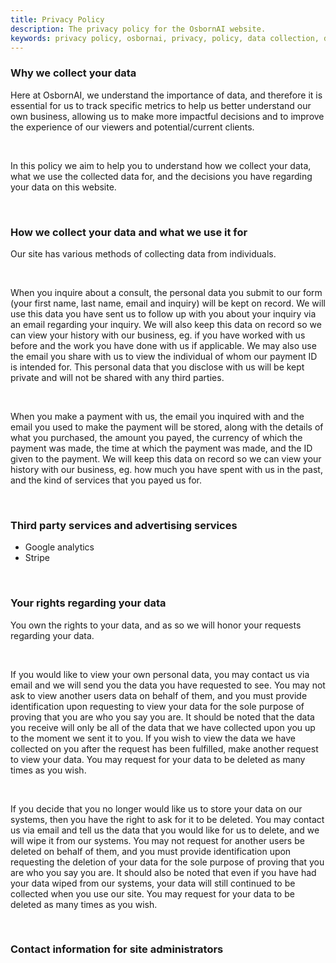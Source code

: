 ```yaml
---
title: Privacy Policy
description: The privacy policy for the OsbornAI website.
keywords: privacy policy, osbornai, privacy, policy, data collection, data privacy
---
```


### Why we collect your data
Here at OsbornAI, we understand the importance of data, and therefore it is essential for us to track specific metrics to help us better understand our own business, allowing us to make more impactful decisions and to improve the experience of our viewers and potential/current clients.

<br />

In this policy we aim to help you to understand how we collect your data, what we use the collected data for, and the decisions you have regarding your data on this website.

<br />

### How we collect your data and what we use it for
Our site has various methods of collecting data from individuals. 

<br />

When you inquire about a consult, the personal data you submit to our form (your first name, last name, email and inquiry) will be kept on record. We will use this data you have sent us to follow up with you about your inquiry via an email regarding your inquiry. We will also keep this data on record so we can view your history with our business, eg. if you have worked with us before and the work you have done with us if applicable. We may also use the email you share with us to view the individual of whom our payment ID is intended for. This personal data that you disclose with us will be kept private and will not be shared with any third parties.

<br />

<!-- How will this data be stored and where? -->
<!-- We also store additional information along with this -->
<!-- How am I disclosing this data with other companies -->
When you make a payment with us, the email you inquired with and the email you used to make the payment will be stored, along with the details of what you purchased, the amount you payed, the currency of which the payment was made, the time at which the payment was made, and the ID given to the payment. We will keep this data on record so we can view your history with our business, eg. how much you have spent with us in the past, and the kind of services that you payed us for. 
<!-- "We will never store your card but stripe will" -->

<br />

### Third party services and advertising services
 - Google analytics
 - Stripe

<br />

### Your rights regarding your data
You own the rights to your data, and as so we will honor your requests regarding your data. 

<br />

If you would like to view your own personal data, you may contact us via email and we will send you the data you have requested to see. You may not ask to view another users data on behalf of them, and you must provide identification upon requesting to view your data for the sole purpose of proving that you are who you say you are. It should be noted that the data you receive will only be all of the data that we have collected upon you up to the moment we sent it to you. If you wish to view the data we have collected on you after the request has been fulfilled, make another request to view your data. You may request for your data to be deleted as many times as you wish.

<br />

If you decide that you no longer would like us to store your data on our systems, then you have the right to ask for it to be deleted. You may contact us via email and tell us the data that you would like for us to delete, and we will wipe it from our systems. You may not request for another users be deleted on behalf of them, and you must provide identification upon requesting the deletion of your data for the sole purpose of proving that you are who you say you are. It should also be noted that even if you have had your data wiped from our systems, your data will still continued to be collected when you use our site. You may request for your data to be deleted as many times as you wish.
<!-- How can I provide options for no data collection mode? -->

<br />

### Contact information for site administrators